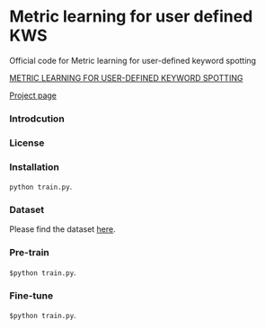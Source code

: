 # Metric learning for user defined KWS
Official code for Metric learning for user-defined keyword spotting

[METRIC LEARNING FOR USER-DEFINED KEYWORD SPOTTING](https://arxiv.org/pdf/2211.00439.pdf)

[Project page](https://mm.kaist.ac.kr/projects/kws/)

### Introdcution



### License

### Installation
<code>python train.py</code>.

### Dataset
Please find the dataset [here]().

### Pre-train

<code>$python train.py</code>.

### Fine-tune

<code>$python train.py</code>.
